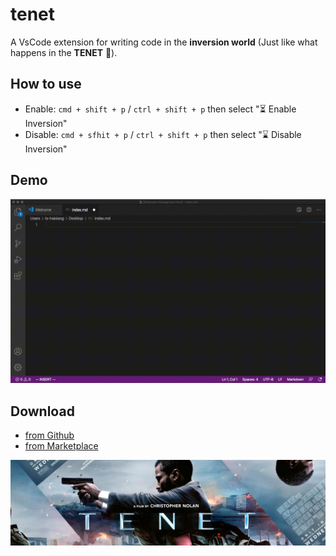 # tenet

A VsCode extension for writing code in the **inversion world** (Just like what happens in the **TENET** 🤪).

## How to use

* Enable: `cmd + shift + p` / `ctrl + shift + p` then select "⏳ Enable Inversion"
* Disable: `cmd + sfhit + p` / `ctrl + shift + p` then select "⌛️ Disable Inversion"

## Demo

![](./images/demo.gif)

## Download

* [from Github](https://github.com/Haixiang6123/tenet/blob/master/tenet-0.0.1.vsix)
* [from Marketplace](https://marketplace.visualstudio.com/items?itemName=HaixiangYan.tenet)

![](images/profile.jpg)
